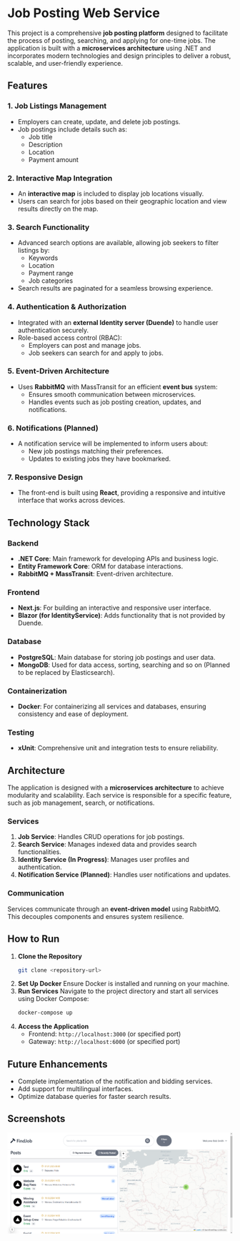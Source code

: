 # Job Posting Web Service

This project is a comprehensive **job posting platform** designed to facilitate the process of posting, searching, and applying for one-time jobs. The application is built with a **microservices architecture** using .NET and incorporates modern technologies and design principles to deliver a robust, scalable, and user-friendly experience.

## Features

### 1. Job Listings Management
- Employers can create, update, and delete job postings.
- Job postings include details such as:
  - Job title
  - Description
  - Location
  - Payment amount

### 2. Interactive Map Integration
- An **interactive map** is included to display job locations visually.
- Users can search for jobs based on their geographic location and view results directly on the map.

### 3. Search Functionality
- Advanced search options are available, allowing job seekers to filter listings by:
  - Keywords
  - Location
  - Payment range
  - Job categories
- Search results are paginated for a seamless browsing experience.

### 4. Authentication & Authorization
- Integrated with an **external Identity server (Duende)** to handle user authentication securely.
- Role-based access control (RBAC):
  - Employers can post and manage jobs.
  - Job seekers can search for and apply to jobs.

### 5. Event-Driven Architecture
- Uses **RabbitMQ** with MassTransit for an efficient **event bus** system:
  - Ensures smooth communication between microservices.
  - Handles events such as job posting creation, updates, and notifications.

### 6. Notifications (Planned)
- A notification service will be implemented to inform users about:
  - New job postings matching their preferences.
  - Updates to existing jobs they have bookmarked.

### 7. Responsive Design
- The front-end is built using **React**, providing a responsive and intuitive interface that works across devices.

## Technology Stack

### Backend
- **.NET Core**: Main framework for developing APIs and business logic.
- **Entity Framework Core**: ORM for database interactions.
- **RabbitMQ + MassTransit**: Event-driven architecture.

### Frontend
- **Next.js**: For building an interactive and responsive user interface.
- **Blazor (for IdentityService)**: Adds functionality that is not provided by Duende.

### Database
- **PostgreSQL**: Main database for storing job postings and user data.
- **MongoDB**: Used for data access, sorting, searching and so on (Planned to be replaced by Elasticsearch).

### Containerization
- **Docker**: For containerizing all services and databases, ensuring consistency and ease of deployment.

### Testing
- **xUnit**: Comprehensive unit and integration tests to ensure reliability.

## Architecture

The application is designed with a **microservices architecture** to achieve modularity and scalability. Each service is responsible for a specific feature, such as job management, search, or notifications.

### Services
1. **Job Service**: Handles CRUD operations for job postings.
2. **Search Service**: Manages indexed data and provides search functionalities.
3. **Identity Service (In Progress)**: Manages user profiles and authentication.
4. **Notification Service (Planned)**: Handles user notifications and updates.

### Communication
Services communicate through an **event-driven model** using RabbitMQ. This decouples components and ensures system resilience.

## How to Run

1. **Clone the Repository**
   ```bash
   git clone <repository-url>
   ```
2. **Set Up Docker**
   Ensure Docker is installed and running on your machine.
3. **Run Services**
   Navigate to the project directory and start all services using Docker Compose:
   ```bash
   docker-compose up
   ```
4. **Access the Application**
   - Frontend: `http://localhost:3000` (or specified port)
   - Gateway: `http://localhost:6000` (or specified port)

## Future Enhancements
- Complete implementation of the notification and bidding services.
- Add support for multilingual interfaces.
- Optimize database queries for faster search results.

## Screenshots

![alt text](image.png)
